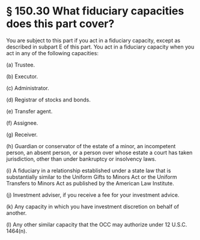 # § 150.30   What fiduciary capacities does this part cover?

You are subject to this part if you act in a fiduciary capacity, except as described in subpart E of this part. You act in a fiduciary capacity when you act in any of the following capacities:


(a) Trustee.


(b) Executor.


(c) Administrator.


(d) Registrar of stocks and bonds.


(e) Transfer agent.


(f) Assignee.


(g) Receiver.


(h) Guardian or conservator of the estate of a minor, an incompetent person, an absent person, or a person over whose estate a court has taken jurisdiction, other than under bankruptcy or insolvency laws.


(i) A fiduciary in a relationship established under a state law that is substantially similar to the Uniform Gifts to Minors Act or the Uniform Transfers to Minors Act as published by the American Law Institute.


(j) Investment adviser, if you receive a fee for your investment advice.


(k) Any capacity in which you have investment discretion on behalf of another.


(l) Any other similar capacity that the OCC may authorize under 12 U.S.C. 1464(n).





